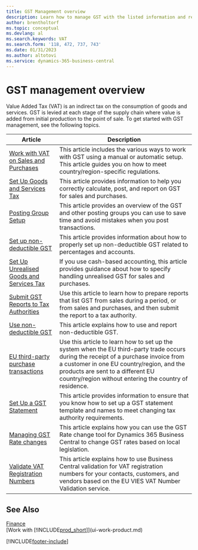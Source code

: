 ```yaml
---
title: GST Management overview
description: Learn how to manage GST with the listed information and resources.
author: brentholtorf
ms.topic: conceptual
ms.devlang: al
ms.search.keywords: VAT
ms.search.form: '118, 472, 737, 743'
ms.date: 01/31/2023
ms.author: altotovi
ms.service: dynamics-365-business-central
---
```

# GST management overview
Value Added Tax (VAT) is an indirect tax on the consumption of goods and services. GST is levied at each stage of the supply chain where value is added from initial production to the point of sale. To get started with GST management, see the following topics.  

|  Article  |  Description  |  
|--------|--------------|  
| [Work with VAT on Sales and Purchases](finance-work-with-vat.md) | This article includes the various ways to work with GST using a manual or automatic setup. This article guides you on how to meet country/region-specific regulations.|
| [Set Up Goods and Services Tax](finance-setup-vat.md) | This article provides information to help you correctly calculate, post, and report on GST for sales and purchases.|
| [Posting Group Setup](finance-posting-groups.md#tax-posting-groups) | This article provides an overview of the GST and other posting groups you can use to save time and avoid mistakes when you post transactions.|
| [Set up non-deductible GST](finance-setup-nondeductible-vat.md) | This article provides information about how to properly set up non-deductible GST related to percentages and accounts.|
| [Set Up Unrealised Goods and Services Tax](finance-setup-unrealized-vat.md) | If you use cash-based accounting, this article provides guidance about how to specify handling unrealised GST for sales and purchases.|
| [Submit GST Reports to Tax Authorities](finance-how-report-vat.md) | Use this article to learn how to prepare reports that list GST from sales during a period, or from sales and purchases, and then submit the report to a tax authority.|
| [Use non-deductible GST](finance-how-use-non-deductible-vat.md) | This article explains how to use and report non-deductible GST.| 
| [EU third-party purchase transactions](finance-how-to-eu3party-trade-purchase.md) | Use this article to learn how to set up the system when the EU third-party trade occurs during the receipt of a purchase invoice from a customer in one EU country/region, and the products are sent to a different EU country/region without entering the country of residence.|  
| [Set Up a GST Statement](finance-how-setup-vat-statement.md) | This article provides information to ensure that you know how to set up a GST statement template and names to meet changing tax authority requirements.|
| [Managing GST Rate changes](finance-how-use-vat-rate-change-tool.md) | This article explains how you can use the GST Rate change tool for Dynamics 365 Business Central to change GST rates based on local legislation.|
| [Validate VAT Registration Numbers](finance-how-validate-vat-registration-number.md) | This article explains how to use Business Central validation for VAT registration numbers for your contacts, customers, and vendors based on the EU VIES VAT Number Validation service.|


## See Also  
[Finance](finance.md)  
[Work with [!INCLUDE[prod_short](includes/prod_short.md)]](ui-work-product.md)


[!INCLUDE[footer-include](includes/footer-banner.md)]
